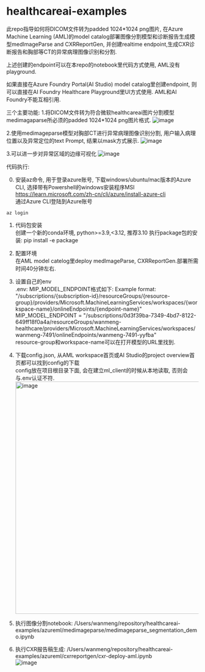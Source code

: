 # healthcareai-examples

此repo指导如何将DICOM文件转为padded 1024*1024 png图片, 在Azure Machine Learning (AML)的model catalog部署图像分割模型和诊断报告生成模型medImageParse and CXRReportGen, 并创建realtime endpoint,生成CXR诊断报告和胸部等CT的异常病理图像识别和分割.

上述创建的endpoint可以在本repo的notebook里代码方式使用, AML没有playground.

如果直接在Azure Foundry Portal(AI Studio) model catalog里创建endpoint, 则可以直接在AI Foundry Healthcare Playground里UI方式使用. AML和AI Foundry不能互相引用.

三个主要功能:
1.将DICOM文件转为符合微软healthcareai图片分割模型medimagaparse所必须的padded 1024*1024 png图片格式.
![image](https://github.com/user-attachments/assets/3d7333ad-d259-4356-bf4e-8b166788e698)

2.使用medimageparse模型对胸部CT进行异常病理图像识别分割, 用户输入病理位置以及异常定位的text Prompt, 结果以mask方式展示.
![image](https://github.com/user-attachments/assets/131e0fc8-fa56-4372-a476-462ae6e15d1a)

3.可以进一步对异常区域的边缘可视化
![image](https://github.com/user-attachments/assets/893bf5ab-c26a-4a24-b804-8d6dff59fd14)

代码执行:

0. 安装az命令, 用于登录azure账号, 下载windows/ubuntu/mac版本的Azure CLI, 选择带有Powershell的windows安装程序MSI  
https://learn.microsoft.com/zh-cn/cli/azure/install-azure-cli  
通过Azure CLI登陆到Azure账号
```
az login
```

1. 代码包安装  
   创建一个新的conda环境,  python>=3.9,<3.12, 推荐3.10
   执行package包的安装:   pip install -e package
   
3. 配置环境  
  在AML model catelog里deploy medImageParse, CXRReportGen.部署所需时间40分钟左右.
4. 设置自己的env  
.env: MIP_MODEL_ENDPOINT格式如下: 
Example format: "/subscriptions/{subscription-id}/resourceGroups/{resource-group}/providers/Microsoft.MachineLearningServices/workspaces/{workspace-name}/onlineEndpoints/{endpoint-name}"
MIP_MODEL_ENDPOINT = "/subscriptions/0d3f39ba-7349-4bd7-8122-649ff18f0a4a/resourceGroups/wanmeng-healthcare/providers/Microsoft.MachineLearningServices/workspaces/wanmeng-7491/onlineEndpoints/wanmeng-7491-yyfba"  
resource-group和workspace-name可以在打开模型的URL里找到.

5. 下载config.json, 从AML workspace首页或AI Studio的project overview首页都可以找到config的下载  
   config放在项目根目录下面, 会在建立ml_client的时候从本地读取, 否则会与.env认证不符.  
   <img width="609" alt="image" src="https://github.com/user-attachments/assets/5b70e0fe-fae5-4a2d-8f5d-669afa778775" />

7. 执行图像分割notebook: /Users/wanmeng/repository/healthcareai-examples/azureml/medimageparse/medimageparse_segmentation_demo.ipynb  
8. 执行CXR报告稿生成: /Users/wanmeng/repository/healthcareai-examples/azureml/cxrreportgen/cxr-deploy-aml.ipynb  
![image](https://github.com/user-attachments/assets/21f7cf8e-257a-43fd-bade-aed9d817a08b)
